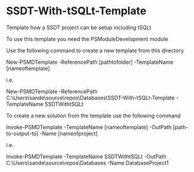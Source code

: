# SSDT-With-tSQLt-Template
Template how a SSDT project can be setup including tSQLt

To use this template you need the PSModuleDevelopment module

Use the following command to create a new template from this directory

New-PSMDTemplate -ReferencePath [pathtofolder] -TemplateName [nameoftemplate]

i.e.

New-PSMDTemplate -ReferencePath C:\Users\sande\source\repos\Databases\SSDT-With-tSQLt-Template -TemplateName SSDTWithtSQLt

To create a new solution from the template use the following command

Invoke-PSMDTemplate -TemplateName [nameoftemplate] -OutPath [path-to-output-to] -Name [nameofproject]

i.e.

Invoke-PSMDTemplate -TemplateName SSDTWithtSQLt -OutPath C:\Users\sande\source\repos\Databases -Name DatabaseProject1
